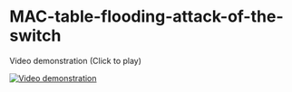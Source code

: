 # MAC-table-flooding-attack-of-the-switch
<!-- [Video demonstration](https://youtu.be/EXXXTQiAVAU) -->
Video demonstration (Click to play)

[![Video demonstration](http://img.youtube.com/vi/EXXXTQiAVAU/0.jpg)](http://www.youtube.com/watch?v=EXXXTQiAVAU "Video demonstration")

